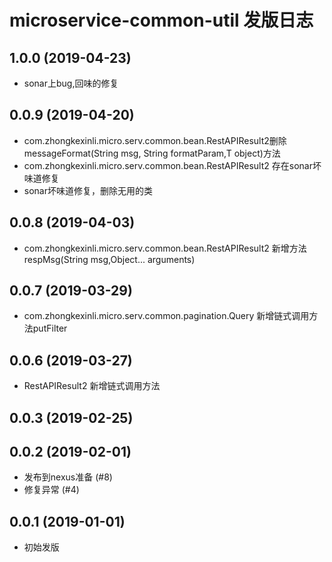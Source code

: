 microservice-common-util 发版日志
=======================

1.0.0 (2019-04-23)
------------------
 - sonar上bug,回味的修复
 
0.0.9 (2019-04-20)
------------------
 - com.zhongkexinli.micro.serv.common.bean.RestAPIResult2删除messageFormat(String msg, String formatParam,T object)方法
 - com.zhongkexinli.micro.serv.common.bean.RestAPIResult2 存在sonar坏味道修复
 - sonar坏味道修复，删除无用的类

0.0.8 (2019-04-03)
------------------
 - com.zhongkexinli.micro.serv.common.bean.RestAPIResult2 新增方法respMsg(String msg,Object... arguments)

0.0.7 (2019-03-29)
------------------
- com.zhongkexinli.micro.serv.common.pagination.Query 新增链式调用方法putFilter


0.0.6 (2019-03-27)
------------------
- RestAPIResult2 新增链式调用方法


0.0.3 (2019-02-25)
------------------


0.0.2 (2019-02-01)
------------------
- 发布到nexus准备 (#8)
- 修复异常 (#4)


0.0.1 (2019-01-01)
------------------
- 初始发版
